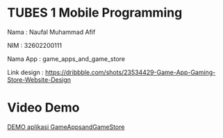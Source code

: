# TUBES 1 Mobile Programming 

Nama : Naufal Muhammad Afif

NIM : 32602200111

Nama App : game_apps_and_game_store

Link design : https://dribbble.com/shots/23534429-Game-App-Gaming-Store-Website-Design

# Video Demo 

[DEMO aplikasi GameAppsandGameStore](https://github.com/user-attachments/assets/a60bf585-eb6b-4c9f-a9ce-28e1250f94a0)
